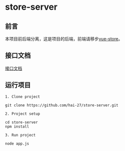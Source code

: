 # store-server

## 前言 

本项目前后端分离，这是项目的后端，前端请移步[vue-store](https://github.com/Taurus-Limerence/vue-store)。

## 接口文档

[接口文档](https://github.com/Taurus-Limerence/store-server/blob/master/docs/API.md)

## 运行项目
```
1. Clone project

git clone https://github.com/hai-27/store-server.git

2. Project setup

cd store-server
npm install

3. Run project

node app.js
```
